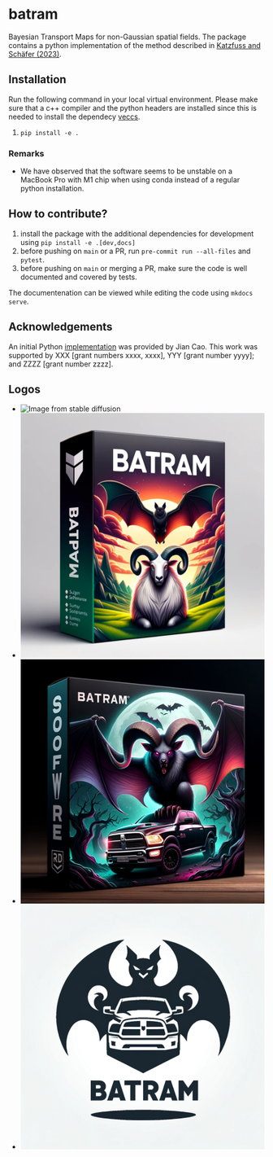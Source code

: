 # batram

Bayesian Transport Maps for non-Gaussian spatial fields. The package contains a
python implementation of the method described in [Katzfuss and Schäfer
(2023)](https://doi.org/10.1080/01621459.2023.2197158).

## Installation

Run the following command in your local virtual environment. Please make sure
that a c++ compiler and the python headers are installed since this is needed to
install the dependecy [veccs](https://github.com/katzfuss-group/veccs).

1. `pip install -e .`

### Remarks

- We have observed that the software seems to be unstable on a MacBook Pro with
  M1 chip when using conda instead of a regular python installation.


## How to contribute?

1. install the package with the additional dependencies for development using
   `pip install -e .[dev,docs]`
2. before pushing on `main` or a PR, run `pre-commit run --all-files` and
   `pytest`.
3. before pushing on `main` or merging a PR, make sure the code is well
   documented and covered by tests.

The documentenation can be viewed while editing the code using `mkdocs serve`.

## Acknowledgements

An initial Python
[implementation](https://github.com/katzfuss-group/BaTraMaSpa_py) was provided
by Jian Cao. This work was supported by XXX [grant numbers xxxx, xxxx], YYY
[grant number yyyy]; and ZZZZ [grant number zzzz].

## Logos

- ![Image from stable diffusion](https://user-images.githubusercontent.com/603509/228377927-bbdf6cde-80cf-455b-8633-b7638e1b0327.png)
- ![Logo1](./logos/DALLE_2023-10-16_10.41.41.png)
- ![Logo2](./logos/DALLE_2023-10-16_10.42.05.png)
- ![Logo3](./logos/DALLE_2023-10-16_10.42.10.png)
